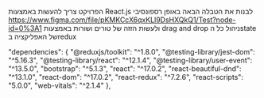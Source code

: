 הפרויקט צריך להעשות באמצעות React.js
לבנות את הטבלה הבאה באופן רספונסיבי
https://www.figma.com/file/pKMKCcX6qxKLl9DsHXQkQ1/Test?node-id=0%3A1
ולעשות הזזה של טורים ושורות באמצעות drag and drop
ניהול כל הstate של האפליקציה בredux



"dependencies": {
    "@reduxjs/toolkit": "^1.8.0",
    "@testing-library/jest-dom": "^5.16.3",
    "@testing-library/react": "^12.1.4",
    "@testing-library/user-event": "^13.5.0",
    "bootstrap": "^5.1.3",
    "react": "^17.0.2",
    "react-beautiful-dnd": "^13.1.0",
    "react-dom": "^17.0.2",
    "react-redux": "^7.2.6",
    "react-scripts": "5.0.0",
    "web-vitals": "^2.1.4"
  },
